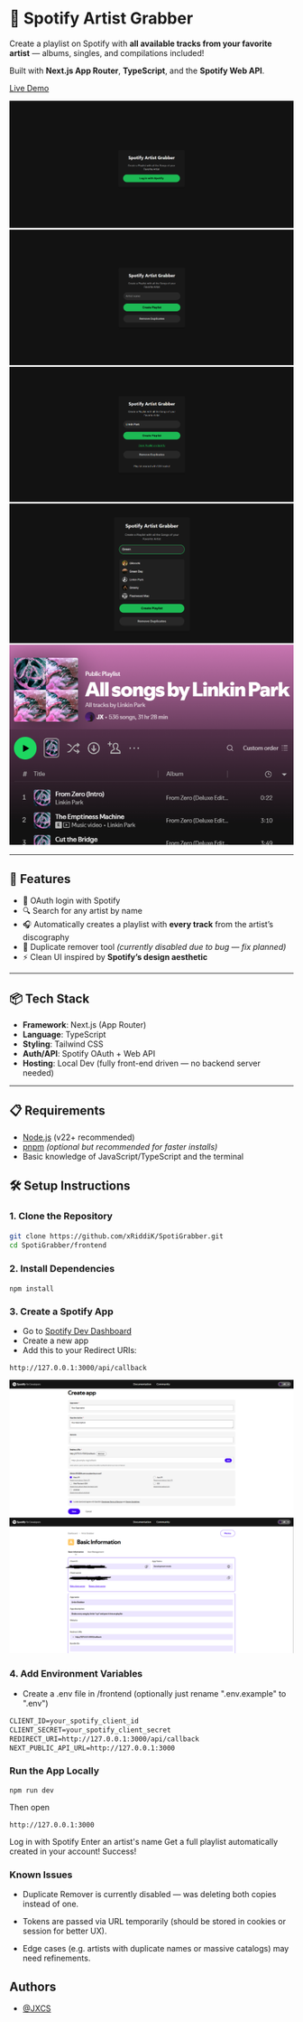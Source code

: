 # 🎵 Spotify Artist Grabber

Create a playlist on Spotify with **all available tracks from your favorite artist** — albums, singles, and compilations included!

Built with **Next.js App Router**, **TypeScript**, and the **Spotify Web API**.

[Live Demo](https://sg.jxcs.space/)

![](https://raw.githubusercontent.com/xRiddiK/SpotiGrabber/refs/heads/main/frontend/screenshots/Screenshot_4.png)
![](https://raw.githubusercontent.com/xRiddiK/SpotiGrabber/refs/heads/main/frontend/screenshots/Screenshot_5.png)
![](https://raw.githubusercontent.com/xRiddiK/SpotiGrabber/refs/heads/main/frontend/screenshots/Screenshot_6.png)
![](https://raw.githubusercontent.com/xRiddiK/SpotiGrabber/refs/heads/main/frontend/screenshots/Screenshot_12.png)
![](https://raw.githubusercontent.com/xRiddiK/SpotiGrabber/refs/heads/main/frontend/screenshots/Screenshot_7.png)

---

## 🚀 Features

- 🔐 OAuth login with Spotify
- 🔍 Search for any artist by name
- 🎧 Automatically creates a playlist with **every track** from the artist’s discography
- 🚫 Duplicate remover tool *(currently disabled due to bug — fix planned)*
- ⚡ Clean UI inspired by **Spotify’s design aesthetic**

---

## 📦 Tech Stack

- **Framework**: Next.js (App Router)
- **Language**: TypeScript
- **Styling**: Tailwind CSS
- **Auth/API**: Spotify OAuth + Web API
- **Hosting**: Local Dev (fully front-end driven — no backend server needed)

---

## 📋 Requirements

- [Node.js](https://nodejs.org/) (v22+ recommended)
- [pnpm](https://pnpm.io/) *(optional but recommended for faster installs)*
- Basic knowledge of JavaScript/TypeScript and the terminal

## 🛠️ Setup Instructions

### 1. Clone the Repository

```bash
git clone https://github.com/xRiddiK/SpotiGrabber.git
cd SpotiGrabber/frontend
```

### 2. Install Dependencies

```
npm install
```

### 3. Create a Spotify App

- Go to [Spotify Dev Dashboard](https://developer.spotify.com/)
- Create a new app
- Add this to your Redirect URIs:
```
http://127.0.0.1:3000/api/callback
```
![](https://raw.githubusercontent.com/xRiddiK/SpotiGrabber/refs/heads/main/frontend/screenshots/Screenshot_8.png)
![](https://raw.githubusercontent.com/xRiddiK/SpotiGrabber/refs/heads/main/frontend/screenshots/Screenshot_9.png)

### 4. Add Environment Variables
- Create a .env file in /frontend (optionally just rename ".env.example" to ".env")
```
CLIENT_ID=your_spotify_client_id
CLIENT_SECRET=your_spotify_client_secret
REDIRECT_URI=http://127.0.0.1:3000/api/callback
NEXT_PUBLIC_API_URL=http://127.0.0.1:3000
```

### Run the App Locally

```
npm run dev
```

Then open 
```
http://127.0.0.1:3000
```
Log in with Spotify
Enter an artist's name
Get a full playlist automatically created in your account!
Success!


### Known Issues
- Duplicate Remover is currently disabled — was deleting both copies instead of one.

- Tokens are passed via URL temporarily (should be stored in cookies or session for better UX).

- Edge cases (e.g. artists with duplicate names or massive catalogs) may need refinements.



## Authors

- [@JXCS](https://github.com/xRiddiK)
